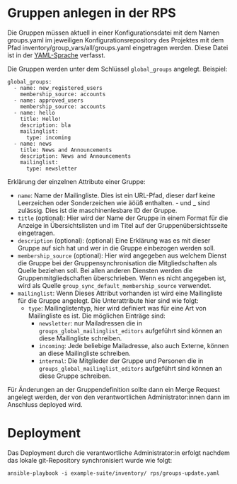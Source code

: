 # Gruppen anlegen in der RPS

Die Gruppen müssen aktuell in einer Konfigurationsdatei mit dem Namen groups.yaml im jeweiligen Konfigurationsrepository des Projektes mit dem Pfad inventory/group_vars/all/groups.yaml eingetragen werden. Diese Datei ist in der [YAML-Sprache](https://docs.ansible.com/ansible/latest/reference_appendices/YAMLSyntax.html) verfasst.

Die Gruppen werden unter dem Schlüssel `global_groups` angelegt. Beispiel:

```
global_groups:
  - name: new_registered_users
    membership_source: accounts
  - name: approved_users
    membership_source: accounts
  - name: hello
    title: Hello!
    description: bla
    mailinglist:
      type: incoming
  - name: news
    title: News and Announcements
    description: News and Announcements
    mailinglist:
      type: newsletter
```

Erklärung der einzelnen Attribute einer Gruppe:
- `name`: Name der Mailingliste. Dies ist ein URL-Pfad, dieser darf keine Leerzeichen oder Sonderzeichen wie äöüß enthalten. - und _ sind zulässig. Dies ist die maschinenlesbare ID der Gruppe.
- `title` (optional): Hier wird der Name der Gruppe in einem Format für die Anzeige in Übersichtslisten und im Titel auf der Gruppenübersichtsseite eingetragen.
- `description` (optional): (optional) Eine Erklärung was es mit dieser Gruppe auf sich hat und wer in die Gruppe einbezogen werden soll.
- `membership_source` (optional): Hier wird angegeben aus welchem Dienst die Gruppe bei der Gruppensynchronisation die Mitgliedschaften als Quelle beziehen soll. Bei allen anderen Diensten werden die Gruppenmitgliedschaften überschrieben. Wenn es nicht angegeben ist, wird als Quelle `group_sync_default_membership_source` verwendet.
- `mailinglist`: Wenn Dieses Attribut vorhanden ist wird eine Mailingliste für die Gruppe angelegt. Die Unterattribute hier sind wie folgt:
  - `type`: Mailinglistentyp, hier wird definiert was für eine Art von Mailingliste es ist. Die möglichen Einträge sind:
    - `newsletter`: nur Mailadressen die in `groups_global_mailinglist_editors` aufgeführt sind können an diese Mailingliste schreiben.
    - `incoming`: Jede beliebige Mailadresse, also auch Externe, können an diese Mailingliste schreiben.
    - `internal`: Die Mitglieder der Gruppe und Personen die in `groups_global_mailinglist_editors` aufgeführt sind können an diese Gruppe schreiben.

Für Änderungen an der Gruppendefinition sollte dann ein Merge Request angelegt werden, der von den verantwortlichen Administrator:innen dann im Anschluss deployed wird.

# Deployment

Das Deployment durch die verantwortliche Administrator:in erfolgt nachdem das lokale git-Repository synchronisiert wurde wie folgt:

`ansible-playbook -i example-suite/inventory/ rps/groups-update.yaml`
